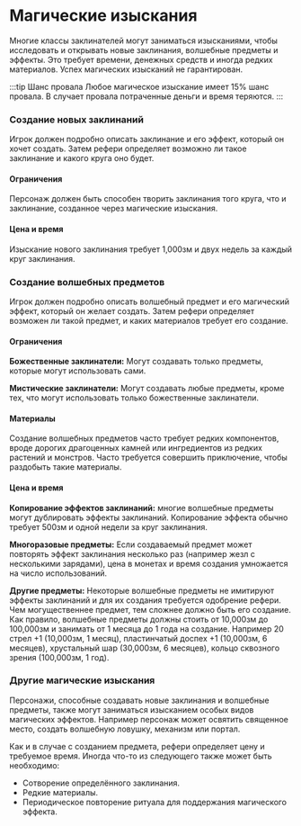 # Магические изыскания

Многие классы заклинателей могут заниматься изысканиями, чтобы исследовать и открывать новые заклинания, волшебные предметы и эффекты. Это требует времени, денежных средств и иногда редких материалов. Успех магических изысканий не гарантирован.

:::tip Шанс провала
Любое магическое изыскание имеет 15% шанс провала. В случает провала потраченные деньги и время теряются.
:::

### Создание новых заклинаний

Игрок должен подробно описать заклинание и его эффект, который он хочет создать. Затем рефери определяет возможно ли такое заклинание и какого круга оно будет.

#### Ограничения

Персонаж должен быть способен творить заклинания того круга, что и заклинание, созданное через магические изыскания.

#### Цена и время

Изыскание нового заклинания требует 1,000зм и двух недель за каждый круг заклинания.

### Создание волшебных предметов

Игрок должен подробно описать волшебный предмет и его магический эффект, который он желает создать.  Затем рефери определяет возможен ли такой предмет, и каких материалов требует его создание.

#### Ограничения

**Божественные заклинатели:** Могут создавать только предметы, которые могут использовать сами.

**Мистические заклинатели:** Могут создавать любые предметы, кроме тех, что могут использовать только божественные заклинатели.

#### Материалы

Создание волшебных предметов часто требует редких компонентов, вроде дорогих драгоценных камней или ингредиентов из редких растений и монстров. Часто требуется совершить приключение, чтобы раздобыть такие материалы.

#### Цена и время

**Копирование эффектов заклинаний:** многие волшебные предметы могут дублировать эффекты заклинаний. Копирование эффекта обычно требует 500зм и одной недели за круг заклинания.

**Многоразовые предметы:** Если создаваемый предмет может повторять эффект заклинания несколько раз (например жезл с несколькими зарядами), цена в монетах и время создания умножается на число использований.

**Другие предметы:** Некоторые волшебные предметы не имитируют эффекты заклинаний и для их создания требуется одобрение рефери. Чем могущественнее предмет, тем сложнее должно быть его создание. Как правило, волшебные предметы должны стоить от 10,000зм до 100,000зм и занимать от 1 месяца до 1 года на создание. Например 20 стрел +1 (10,000зм, 1 месяц), пластинчатый доспех +1 (10,000зм, 6 месяцев), хрустальный шар (30,000зм, 6 месяцев), кольцо сквозного зрения (100,000зм, 1 год).

### Другие магические изыскания

Персонажи, способные создавать новые заклинания и волшебные предметы, также могут заниматься изысканием особых видов магических эффектов. Например персонаж может освятить священное место, создать волшебную ловушку, механизм или портал.

Как и в случае с созданием предмета, рефери определяет цену и требуемое время. Иногда что-то из следующего также может быть необходимо:

- Сотворение определённого заклинания.
- Редкие материалы.
- Периодическое повторение ритуала для поддержания магического эффекта.